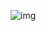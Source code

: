 ![img](https://user-images.githubusercontent.com/47723802/202868211-a3a395a9-8ac3-49ee-bb81-b1fdb0434258.svg)
